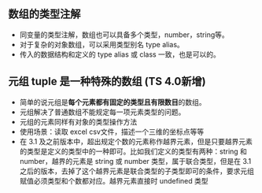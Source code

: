 ## 数组的类型注解
* 同变量的类型注解，数组也可以具备多个类型，number，string等。
* 对于复杂的对象数组，可以采用类型别名 type alias。
* 传入的数据结构和定义的 type alias 或 class 一致，也是可以的。

## 元组 tuple 是一种特殊的数组 (TS 4.0新增)
* 简单的说元组是**每个元素都有固定的类型且有限数目**的数组。
* 元组解决了普通数组不能规定每一项元素类型的问题。
* 元组的元素同样有对象的类型操作方法
* 使用场景：读取 excel csv文件，描述一个三维的坐标点等等
* 在 3.1 及之前版本中，超出规定个数的元素称作越界元素，但是只要越界元素的类型是定义的类型中的一种即可。比如我们定义的类型有两种：string 和 number，越界的元素是 string 或 number 类型，属于联合类型，但是在 3.1 之后的版本，去掉了这个越界元素是联合类型的子类型即可的条件，要求元组赋值必须类型和个数都对应。越界元素直接时 undefined 类型
